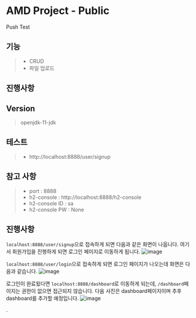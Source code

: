 # AMD Project - Public
Push Test
## 기능  
 > - CRUD
 > - 파일 업로드

## 진행사항

## Version
> openjdk-11-jdk

## 테스트
> - http://localhost:8888/user/signup

## 참고 사항
> - port : 8888
> - h2-console : http://localhost:8888/h2-console
> - h2-console ID : sa
> - h2-console PW : None

## 진행사항
`localhost:8888/user/signup`으로 접속하게 되면 다음과 같은 화면이 나옵니다. 여기서 회원가입을 진행하게 되면 로그인 페이지로 이동하게 됩니다.
![image](https://user-images.githubusercontent.com/54488922/232457132-aef00ddc-3d08-4c6c-bec5-f60dc9252028.png)

`localhost:8888/user/login`으로 접속하게 되면 로그인 페이지가 나오는데 화면은 다음과 같습니다.
![image](https://user-images.githubusercontent.com/54488922/232457398-ea909cea-79d3-4af9-b293-4463eb7f0633.png)

로그인이 완료됬다면 `localhost:8888/dashboard`로 이동하게 되는데, `/dashboard`페이지는 권한이 없으면 접근되지 않습니다.
다음 사진은 dashboard페이지이며 추후 dashboard를 추가할 예정입니다.
![image](https://user-images.githubusercontent.com/54488922/232457679-a93208bb-10dd-4bff-a3ad-20fbb6c5554b.png)

.
